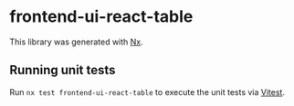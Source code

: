 # frontend-ui-react-table

This library was generated with [Nx](https://nx.dev).

## Running unit tests

Run `nx test frontend-ui-react-table` to execute the unit tests via [Vitest](https://vitest.dev/).
